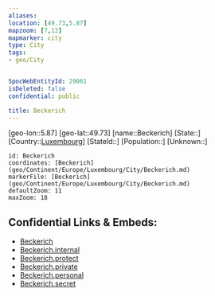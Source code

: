 ```yaml
---
aliases: 
location: [49.73,5.87]
mapzoom: [7,12] 
mapmarker: city 
type: City
tags:
- geo/City


SpocWebEntityId: 29061
isDeleted: false
confidential: public

title: Beckerich
---
```

[geo-lon::5.87]
[geo-lat::49.73]
[name::Beckerich]
[State::]
[Country::[Luxembourg](geo/Continent/Europe/Luxembourg.md)]
[StateId::]
[Population::]
[Unknown::]


```leaflet
id: Beckerich
coordinates: [Beckerich](geo/Continent/Europe/Luxembourg/City/Beckerich.md)
markerFile: [Beckerich](geo/Continent/Europe/Luxembourg/City/Beckerich.md)
defaultZoom: 11 
maxZoom: 18
```


## Confidential Links & Embeds: 
- [Beckerich](../../../../../../_public/geo/Continent/Europe/Luxembourg/City/Beckerich.md) 
- [Beckerich.internal](../../../../../../_internal/geo/Continent/Europe/Luxembourg/City/Beckerich.internal.md) 
- [Beckerich.protect](../../../../../../_protect/geo/Continent/Europe/Luxembourg/City/Beckerich.protect.md) 
- [Beckerich.private](../../../../../../_private/geo/Continent/Europe/Luxembourg/City/Beckerich.private.md) 
- [Beckerich.personal](../../../../../../_personal/geo/Continent/Europe/Luxembourg/City/Beckerich.personal.md) 
- [Beckerich.secret](../../../../../../_secret/geo/Continent/Europe/Luxembourg/City/Beckerich.secret.md) 
